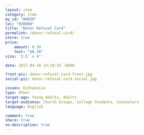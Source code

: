 ```yaml
---
layout: item
category: item
my_id: "#0030"
loc: "030000"
title: "Donor Refusal Card"
permalink: /donor-refusal-card/
store: true
price:
    amount: 0.30
    text: "$0.30"
size: '3.5″ x 4″'

date: 2017-04-10 14:19:33 -0500

front-pic: donor-refusal-card-front.jpg
social-pic: donor-refusal-card-social.jpg

issues: Euthanasia
type: Other
target-age: Young Adults, Adults
target-audience: Church Groups, College Students, Counselors
language: English

comment: true
share: true
no-description: true
---
```

